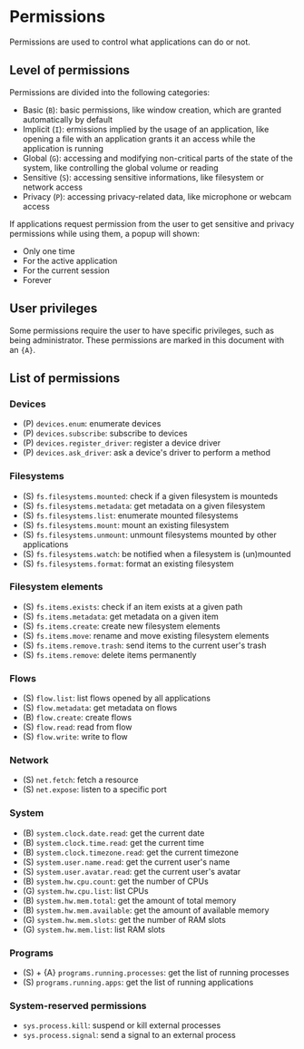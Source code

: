 # Permissions

Permissions are used to control what applications can
do or not.

## Level of permissions

Permissions are divided into the following categories:

- Basic (`B`): basic permissions, like window creation, which are granted automatically by default
- Implicit (`I`): ermissions implied by the usage of an application, like opening a file with an application grants it an access while the application is running
- Global (`G`): accessing and modifying non-critical parts of the state of the system, like controlling the global volume or reading
- Sensitive (`S`): accessing sensitive informations, like filesystem or network access
- Privacy (`P`): accessing privacy-related data, like microphone or webcam access

If applications request permission from the user to get
sensitive and privacy permissions while using them, a popup will shown:

- Only one time
- For the active application
- For the current session
- Forever

## User privileges

Some permissions require the user to have specific privileges,
such as being administrator. These permissions are marked
in this document with an `{A}`.

## List of permissions

### Devices

- (P) `devices.enum`: enumerate devices
- (P) `devices.subscribe`: subscribe to devices
- (P) `devices.register_driver`: register a device driver
- (P) `devices.ask_driver`: ask a device's driver to perform a method

### Filesystems

- (S) `fs.filesystems.mounted`: check if a given filesystem is mounteds
- (S) `fs.filesystems.metadata`: get metadata on a given filesystem
- (S) `fs.filesystems.list`: enumerate mounted filesystems
- (S) `fs.filesystems.mount`: mount an existing filesystem
- (S) `fs.filesystems.unmount`: unmount filesystems mounted by other applications
- (S) `fs.filesystems.watch`: be notified when a filesystem is (un)mounted
- (S) `fs.filesystems.format`: format an existing filesystem

### Filesystem elements

- (S) `fs.items.exists`: check if an item exists at a given path
- (S) `fs.items.metadata`: get metadata on a given item
- (S) `fs.items.create`: create new filesystem elements
- (S) `fs.items.move`: rename and move existing filesystem elements
- (S) `fs.items.remove.trash`: send items to the current user's trash
- (S) `fs.items.remove`: delete items permanently

### Flows

- (S) `flow.list`: list flows opened by all applications
- (S) `flow.metadata`: get metadata on flows
- (B) `flow.create`: create flows
- (S) `flow.read`: read from flow
- (S) `flow.write`: write to flow

### Network

- (S) `net.fetch`: fetch a resource
- (S) `net.expose`: listen to a specific port

### System

- (B) `system.clock.date.read`: get the current date
- (B) `system.clock.time.read`: get the current time
- (B) `system.clock.timezone.read`: get the current timezone
- (S) `system.user.name.read`: get the current user's name
- (S) `system.user.avatar.read`: get the current user's avatar
- (B) `system.hw.cpu.count`: get the number of CPUs
- (G) `system.hw.cpu.list`: list CPUs
- (B) `system.hw.mem.total`: get the amount of total memory
- (B) `system.hw.mem.available`: get the amount of available memory
- (G) `system.hw.mem.slots`: get the number of RAM slots
- (G) `system.hw.mem.list`: list RAM slots

### Programs

- (S) + {A} `programs.running.processes`: get the list of running processes
- (S) `programs.running.apps`: get the list of running applications

### System-reserved permissions

- `sys.process.kill`: suspend or kill external processes
- `sys.process.signal`: send a signal to an external process
